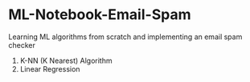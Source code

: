 # ML-Notebook-Email-Spam
Learning ML algorithms from scratch and implementing an email spam checker

1. K-NN (K Nearest) Algorithm
2. Linear Regression